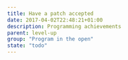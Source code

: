 ```yaml
---
title: Have a patch accepted
date: 2017-04-02T22:48:21+01:00
description: Programming achievements
parent: level-up
group: "Program in the open"
state: "todo"
---
```

